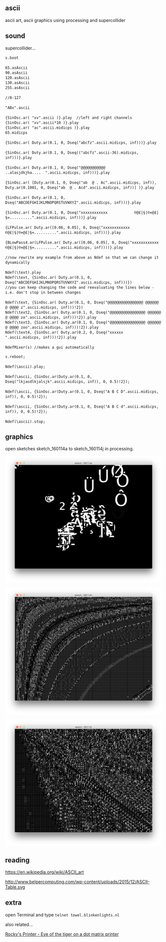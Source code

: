 ascii
--

ascii art, ascii graphics using processing and supercollider

sound
--

supercollider...

```
s.boot

65.asAscii
90.asAscii
120.asAscii
130.asAscii
255.asAscii

//0-127

"ABx".ascii

{SinOsc.ar( "xv".ascii )}.play  //left and right channels
{SinOsc.ar( "xv".ascii*10 )}.play
{SinOsc.ar( "ac".ascii.midicps )}.play
65.midicps

{SinOsc.ar( Duty.ar(0.1, 0, Dseq("abcfz".ascii.midicps, inf)))}.play

{SinOsc.ar( Duty.ar(0.1, 0, Dseq(("abcfz".ascii-36).midicps, inf)))}.play

{SinOsc.ar( Duty.ar(0.1, 0, Dseq("@@@@@@@@@@@                ..alasjdkjha....  ".ascii.midicps, inf)))}.play

{SinOsc.ar( [Duty.ar(0.1, 0, Dseq("ab  @ . Ac".ascii.midicps, inf)), Duty.ar(0.1001, 0, Dseq("ab  @ . Acd".ascii.midicps, inf))] )}.play

{SinOsc.ar( Duty.ar(0.1, 0, Dseq("ABCDEFGHIJKLMNOPQRSTUVWXYZ".ascii.midicps, inf)))}.play

{SinOsc.ar( Duty.ar(0.1, 0, Dseq("xxxxxxxxxxxx            ©@£|§|©∞@£|§∞..........".ascii.midicps, inf)))}.play

{LFPulse.ar( Duty.ar([0.06, 0.05], 0, Dseq("xxxxxxxxxxxx            ©@£|§|©∞@£|§∞..........".ascii.midicps, inf)))}.play

{BLowPass4.ar(LFPulse.ar( Duty.ar([0.06, 0.05], 0, Dseq("xxxxxxxxxxxx            ©@£|§|©∞@£|§∞..........".ascii.midicps, inf))))}.play

//now rewrite any example from above as Ndef so that we can change it dynamically

Ndef(\text).play
Ndef(\text, {SinOsc.ar( Duty.ar(0.1, 0, Dseq("ABCDEFGHIJKLMNOPQRSTUVWXYZ".ascii.midicps, inf)))})
//you can keep changing the code and reevaluating the lines below - i.e. don't stop in between changes

Ndef(\text, {SinOsc.ar( Duty.ar(0.1, 0, Dseq("@@@@@@@@@@@@@@@@ @@@@@@ @ @@@@ z".ascii.midicps, inf)))!2})
Ndef(\text2, {SinOsc.ar( Duty.ar(0.1, 0, Dseq("@@@@@@@@@@@@@@@@ @@@@@@ @ @@@@ zo".ascii.midicps, inf)))!2}).play
Ndef(\text3, {SinOsc.ar( Duty.ar(0.1, 0, Dseq("@@@@@@@@@@@@@@@@ @@@@@@ @ @@@@ zoo".ascii.midicps, inf)))!2}).play
Ndef(\text4, {SinOsc.ar( Duty.ar(0.2, 0, Dseq("xxxxxx   ".ascii.midicps, inf)))!2}).play

NdefMixer(s) //makes a gui automatically
```

```
s.reboot;

Ndef(\ascii).play;

Ndef(\ascii, {SinOsc.ar(Duty.ar(0.1, 0, Dseq("lkjasdlkjalsjk".ascii.midicps, inf)), 0, 0.5)!2});

Ndef(\ascii, {SinOsc.ar(Duty.ar(0.1, 0, Dseq("A B C D".ascii.midicps, inf)), 0, 0.5)!2});

Ndef(\ascii, {SinOsc.ar(Duty.ar(0.1, 0, Dseq("A B C d".ascii.midicps, inf)), 0, 0.5)!2});

Ndef(\ascii).stop;
```

graphics
--

open sketches sketch_160114a to sketch_160114j in processing.

![ascii0.png](ascii0.png?raw=true "ascii0.png")

![ascii1.png](ascii1.png?raw=true "ascii1.png")

![ascii2.png](ascii2.png?raw=true "ascii2.png")

reading
--

<https://en.wikipedia.org/wiki/ASCII_art>

<http://www.belpercomputing.com/wp-content/uploads/2015/12/ASCII-Table.svg>

extra
--

open Terminal and type `telnet towel.blinkenlights.nl`

also related...

[Rocky's Printer - Eye of the tiger on a dot matrix printer ](https://www.youtube.com/watch?v=u8I6qt_Z0Cg)
